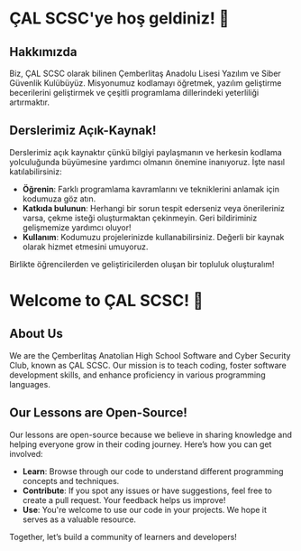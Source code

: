 # ÇAL SCSC'ye hoş geldiniz! 👋

## Hakkımızda

Biz, ÇAL SCSC olarak bilinen Çemberlitaş Anadolu Lisesi Yazılım ve Siber Güvenlik Kulübüyüz. Misyonumuz kodlamayı öğretmek, yazılım geliştirme becerilerini geliştirmek ve çeşitli programlama dillerindeki yeterliliği artırmaktır.

## Derslerimiz Açık-Kaynak!

Derslerimiz açık kaynaktır çünkü bilgiyi paylaşmanın ve herkesin kodlama yolculuğunda büyümesine yardımcı olmanın önemine inanıyoruz. İşte nasıl katılabilirsiniz:

- **Öğrenin**: Farklı programlama kavramlarını ve tekniklerini anlamak için kodumuza göz atın.
- **Katkıda bulunun**: Herhangi bir sorun tespit ederseniz veya önerileriniz varsa, çekme isteği oluşturmaktan çekinmeyin. Geri bildiriminiz gelişmemize yardımcı oluyor!
- **Kullanım**: Kodumuzu projelerinizde kullanabilirsiniz. Değerli bir kaynak olarak hizmet etmesini umuyoruz.

Birlikte öğrencilerden ve geliştiricilerden oluşan bir topluluk oluşturalım!

# Welcome to ÇAL SCSC! 👋

## About Us

We are the Çemberlitaş Anatolian High School Software and Cyber Security Club, known as ÇAL SCSC. Our mission is to teach coding, foster software development skills, and enhance proficiency in various programming languages.

## Our Lessons are Open-Source!

Our lessons are open-source because we believe in sharing knowledge and helping everyone grow in their coding journey. Here’s how you can get involved:

- **Learn**: Browse through our code to understand different programming concepts and techniques.
- **Contribute**: If you spot any issues or have suggestions, feel free to create a pull request. Your feedback helps us improve!
- **Use**: You're welcome to use our code in your projects. We hope it serves as a valuable resource.

Together, let’s build a community of learners and developers!
